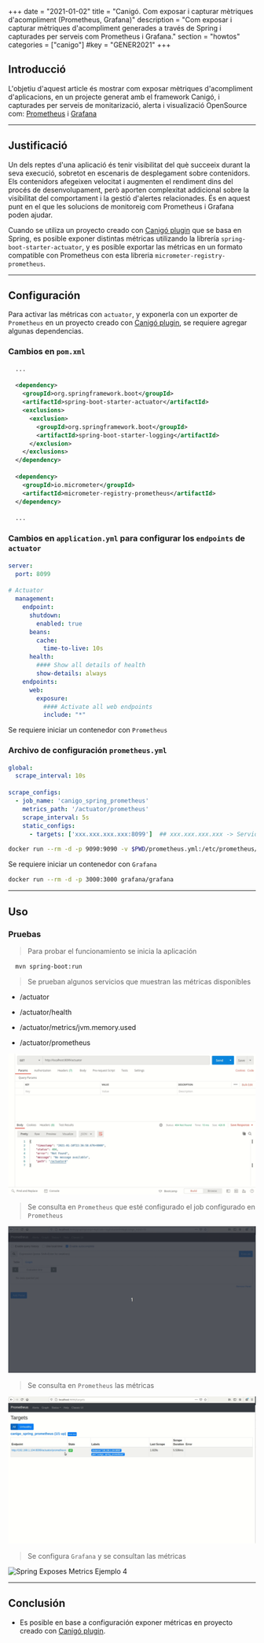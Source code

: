+++
date        = "2021-01-02"
title       = "Canigó. Com exposar i capturar mètriques d'acompliment (Prometheus, Grafana)"
description = "Com exposar i capturar mètriques d'acompliment generades a través de Spring i capturades per serveis com Prometheus i Grafana."
section     = "howtos"
categories  = ["canigo"]
#key        = "GENER2021"
+++


## Introducció

L'objetiu d'aquest article és mostrar com exposar mètriques d'acompliment d'aplicacions, en un projecte generat amb el framework Canigó, i capturades per serveis de monitarizació, alerta i visualizació OpenSource com: [Prometheus](https://github.com/prometheus/prometheus) i [Grafana](https://github.com/grafana/grafana)

---
## Justificació

Un dels reptes d'una aplicació és tenir visibilitat del què succeeix durant la seva execució, sobretot en escenaris de desplegament sobre contenidors. Els contenidors afegeixen velocitat i augmenten el rendiment dins del procés de desenvolupament, però aporten complexitat addicional sobre la visibilitat del comportament i la gestió d'alertes relacionades. És en aquest punt en el que les solucions de monitoreig com Prometheus i Grafana poden ajudar.

Cuando se utiliza un proyecto creado con [Canigó plugin](https://canigo.ctti.gencat.cat/canigo/entorn-desenvolupament/) que se basa en Spring, es posible exponer distintas métricas utilizando la librería `spring-boot-starter-actuator`, y es posible exportar las métricas en un formato compatible con Prometheus con esta libreria `micrometer-registry-prometheus`.

---
## Configuración

Para activar las métricas con `actuator`, y exponerla con un exporter de `Prometheus` en un proyecto creado con [Canigó plugin](https://canigo.ctti.gencat.cat/canigo/entorn-desenvolupament/), se requiere agregar algunas dependencias.

### Cambios en `pom.xml`

```xml
  ...

  <dependency>
    <groupId>org.springframework.boot</groupId>
    <artifactId>spring-boot-starter-actuator</artifactId>
    <exclusions>
      <exclusion>
        <groupId>org.springframework.boot</groupId>
        <artifactId>spring-boot-starter-logging</artifactId>
      </exclusion>
    </exclusions>
  </dependency>

  <dependency>
    <groupId>io.micrometer</groupId>
    <artifactId>micrometer-registry-prometheus</artifactId>
  </dependency>

  ...
```

### Cambios en `application.yml` para configurar los `endpoints` de `actuator`

```yaml
server:
  port: 8099

# Actuator
  management:
    endpoint:
      shutdown:
        enabled: true
      beans:
        cache:
          time-to-live: 10s
      health:
        #### Show all details of health
        show-details: always
    endpoints:
      web:
        exposure:
          #### Activate all web endpoints
          include: "*"
```

Se requiere iniciar un contenedor con `Prometheus`

### Archivo de configuración `prometheus.yml`

```yaml
global:
  scrape_interval: 10s

scrape_configs:
  - job_name: 'canigo_spring_prometheus'
    metrics_path: '/actuator/prometheus'
    scrape_interval: 5s
    static_configs:
      - targets: ['xxx.xxx.xxx.xxx:8099']  ## xxx.xxx.xxx.xxx -> Servidor de la aplicación
```

```sh
docker run --rm -d -p 9090:9090 -v $PWD/prometheus.yml:/etc/prometheus/prometheus.yml prom/prometheus
```

Se requiere iniciar un contenedor con `Grafana`

```sh
docker run --rm -d -p 3000:3000 grafana/grafana
```

---
## Uso 

### Pruebas 

> Para probar el funcionamiento se inicia la aplicación

```sh
  mvn spring-boot:run 
```

> Se prueban algunos servicios que muestran las métricas disponibles

  * /actuator

  * /actuator/health

  * /actuator/metrics/jvm.memory.used
  
  * /actuator/prometheus

![Spring Exposes Metrics Ejemplo 1](/images/howtos/2021-01-02_spring_expose_metrics_example1.gif)


> Se consulta en `Prometheus` que esté configurado el job configurado en `Prometheus`

![Spring Exposes Metrics Ejemplo 2](/images/howtos/2021-01-02_spring_expose_metrics_example2.gif)


> Se consulta en `Prometheus` las métricas

![Spring Exposes Metrics Ejemplo 3](/images/howtos/2021-01-02_spring_expose_metrics_example3.gif)


> Se configura `Grafana` y se consultan las métricas

![Spring Exposes Metrics Ejemplo 4](/images/howtos/2021-01-02_spring_expose_metrics_example4.gif)


---
## Conclusión

 * Es posible en base a configuración exponer métricas en proyecto creado con [Canigó plugin](https://canigo.ctti.gencat.cat/canigo/entorn-desenvolupament/).
